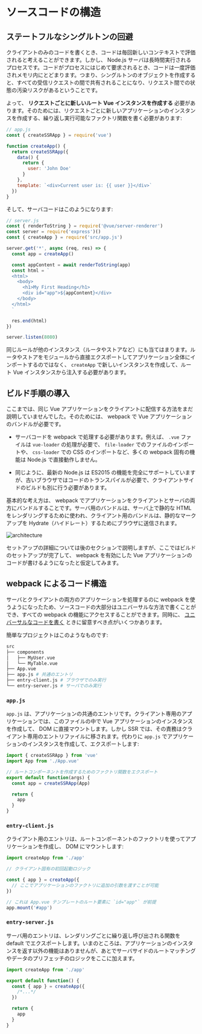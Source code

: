 # ソースコードの構造

## ステートフルなシングルトンの回避

クライアントのみのコードを書くとき、コードは毎回新しいコンテキストで評価されると考えることができます。しかし、 Node.js サーバは長時間実行されるプロセスです。コードがプロセスにはじめて要求されるとき、コードは一度評価されメモリ内にとどまります。つまり、シングルトンのオブジェクトを作成すると、すべての受信リクエストの間で共有されることになり、リクエスト間での状態の汚染リスクがあるということです。

よって、 **リクエストごとに新しいルート Vue インスタンスを作成する** 必要があります。そのためには、リクエストごとに新しいアプリケーションのインスタンスを作成する、繰り返し実行可能なファクトリ関数を書く必要があります:

```js
// app.js
const { createSSRApp } = require('vue')

function createApp() {
  return createSSRApp({
    data() {
      return {
        user: 'John Doe'
      }
    },
    template: `<div>Current user is: {{ user }}</div>`
  })
}
```

そして、サーバコードはこのようになります:

```js
// server.js
const { renderToString } = require('@vue/server-renderer')
const server = require('express')()
const { createApp } = require('src/app.js')

server.get('*', async (req, res) => {
  const app = createApp()

  const appContent = await renderToString(app)
  const html = `
  <html>
    <body>
      <h1>My First Heading</h1>
      <div id="app">${appContent}</div>
    </body>
  </html>
  `

  res.end(html)
})

server.listen(8080)
```

同じルールが他のインスタンス（ルータやストアなど）にも当てはまります。ルータやストアをモジュールから直接エクスポートしてアプリケーション全体にインポートするのではなく、 `createApp` で新しいインスタンスを作成して、ルート Vue インスタンスから注入する必要があります。

## ビルド手順の導入

ここまでは、同じ Vue アプリケーションをクライアントに配信する方法をまだ説明していませんでした。そのためには、 webpack で Vue アプリケーションのバンドルが必要です。

- サーバコードを webpack で処理する必要があります。例えば、 `.vue` ファイルは `vue-loader` の処理が必要で、 `file-loader` でのファイルのインポートや、 `css-loader` での CSS のインポートなど、多くの webpack 固有の機能は Node.js で直接動作しません。

- 同じように、最新の Node.js は ES2015 の機能を完全にサポートしていますが、古いブラウザではコードのトランスパイルが必要で、クライアントサイドのビルドも別に行う必要があります。

基本的な考え方は、 webpack でアプリケーションをクライアントとサーバの両方にバンドルすることです。サーバ用のバンドルは、サーバ上で静的な HTML をレンダリングするために使われ、クライアント用のバンドルは、静的なマークアップを Hydrate（ハイドレート）するためにブラウザに送信されます。

![architecture](https://cloud.githubusercontent.com/assets/499550/17607895/786a415a-5fee-11e6-9c11-45a2cfdf085c.png)

セットアップの詳細については後のセクションで説明しますが、ここではビルドのセットアップが完了して、 webpack を有効にした Vue アプリケーションのコードが書けるようになったと仮定してみます。

## webpack によるコード構造

サーバとクライアントの両方のアプリケーションを処理するのに webpack を使うようになったため、ソースコードの大部分はユニバーサルな方法で書くことができ、すべての webpack の機能にアクセスすることができます。同時に、 [ユニバーサルなコードを書く](./universal.html) ときに留意すべき点がいくつかあります。

簡単なプロジェクトはこのようなものです:

```bash
src
├── components
│   ├── MyUser.vue
│   └── MyTable.vue
├── App.vue
├── app.js # 共通のエントリ
├── entry-client.js # ブラウザでのみ実行
└── entry-server.js # サーバでのみ実行
```

### `app.js`

`app.js` は、アプリケーションの共通のエントリです。クライアント専用のアプリケーションでは、このファイルの中で Vue アプリケーションのインスタンスを作成して、 DOM に直接マウントします。しかし SSR では、その責務はクライアント専用のエントリファイルに移されます。代わりに `app.js` でアプリケーションのインスタンスを作成して、エクスポートします:

```js
import { createSSRApp } from 'vue'
import App from './App.vue'

// ルートコンポーネントを作成するためのファクトリ関数をエクスポート
export default function(args) {
  const app = createSSRApp(App)

  return {
    app
  }
}
```

### `entry-client.js`

クライアント用のエントリは、ルートコンポーネントのファクトリを使ってアプリケーションを作成し、 DOM にマウントします:

```js
import createApp from './app'

// クライアント固有の初回起動ロジック

const { app } = createApp({
  // ここでアプリケーションのファクトリに追加の引数を渡すことが可能
})

// これは App.vue テンプレートのルート要素に `id="app"` が前提
app.mount('#app')
```

### `entry-server.js`

サーバ用のエントリは、レンダリングごとに繰り返し呼び出される関数を default でエクスポートします。いまのところは、アプリケーションのインスタンスを返す以外の機能はありませんが、あとでサーバサイドのルートマッチングやデータのプリフェッチのロジックをここに加えます。

```js
import createApp from './app'

export default function() {
  const { app } = createApp({
    /*...*/
  })

  return {
    app
  }
}
```
